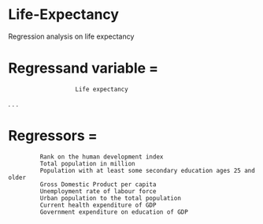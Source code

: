 # Life-Expectancy
Regression analysis on life expectancy 
# Regressand variable = 
                       Life expectancy 
.
.
.
# Regressors = 
             Rank on the human development index
             Total population in million
             Population with at least some secondary education ages 25 and older
             Gross Domestic Product per capita
             Unemployment rate of labour force
             Urban population to the total population
             Current health expenditure of GDP
             Government expenditure on education of GDP
